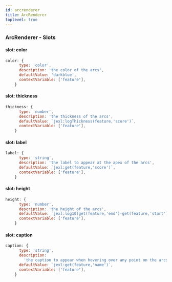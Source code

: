 ```yaml
---
id: arcrenderer
title: ArcRenderer
toplevel: true
---
```


### ArcRenderer - Slots

#### slot: color

```js
color: {
      type: 'color',
      description: 'the color of the arcs',
      defaultValue: 'darkblue',
      contextVariable: ['feature'],
    }
```

#### slot: thickness

```js
thickness: {
      type: 'number',
      description: 'the thickness of the arcs',
      defaultValue: `jexl:logThickness(feature,'score')`,
      contextVariable: ['feature'],
    }
```

#### slot: label

```js
label: {
      type: 'string',
      description: 'the label to appear at the apex of the arcs',
      defaultValue: `jexl:get(feature,'score')`,
      contextVariable: ['feature'],
    }
```

#### slot: height

```js
height: {
      type: 'number',
      description: 'the height of the arcs',
      defaultValue: `jexl:log10(get(feature,'end')-get(feature,'start'))*50`,
      contextVariable: ['feature'],
    }
```

#### slot: caption

```js
caption: {
      type: 'string',
      description:
        'the caption to appear when hovering over any point on the arcs',
      defaultValue: `jexl:get(feature,'name')`,
      contextVariable: ['feature'],
    }
```
